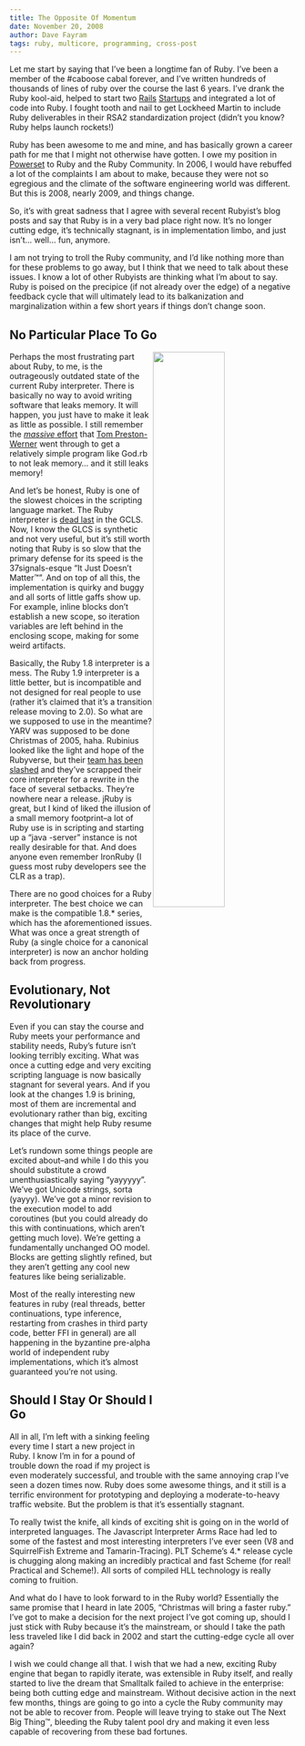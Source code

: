 ```yaml
---
title: The Opposite Of Momentum
date: November 20, 2008
author: Dave Fayram
tags: ruby, multicore, programming, cross-post
---
```


Let me start by saying that I’ve been a longtime fan of Ruby. I’ve been a member of the #caboose cabal forever, and I’ve written hundreds of thousands of lines of ruby over the course the last 6 years. I’ve drank the Ruby kool-aid, helped to start two [Rails](http://ma.gnolia.com/) [Startups](http://mog.com/) and integrated a lot of code into Ruby. I fought tooth and nail to get Lockheed Martin to include Ruby deliverables in their RSA2 standardization project (didn’t you know? Ruby helps launch rockets!)

Ruby has been awesome to me and mine, and has basically grown a career path for me that I might not otherwise have gotten. I owe my position in [Powerset](http://powerset.com/) to Ruby and the Ruby Community. In 2006, I would have rebuffed a lot of the complaints I am about to make, because they were not so egregious and the climate of the software engineering world was different. But this is 2008, nearly 2009, and things change.

So, it’s with great sadness that I agree with several recent Rubyist’s blog posts and say that Ruby is in a very bad place right now. It’s no longer cutting edge, it’s technically stagnant, is in implementation limbo, and just isn’t… well… fun, anymore.

I am not trying to troll the Ruby community, and I’d like nothing more than for these problems to go away, but I think that we need to talk about these issues. I know a lot of other Rubyists are thinking what I’m about to say. Ruby is poised on the precipice (if not already over the edge) of a negative feedback cycle that will ultimately lead to its balkanization and marginalization within a few short years if things don’t change soon.


No Particular Place To Go
-------------------------

<img src="http://idisk.mac.com/dfayram/Public/Pictures/Skitch/YouTube_-_Lonely_Man_-_Incredible_Hulk_shortened_theme_%28Family_Guy%29-20081120-165331.jpg" style="float:right; width: 50%">

Perhaps the most frustrating part about Ruby, to me, is the outrageously outdated state of the current Ruby interpreter. There is basically no way to avoid writing software that leaks memory. It will happen, you just have to make it leak as little as possible. I still remember the [_massive_ effort](http://groups.google.com/group/god-rb/browse_thread/thread/01cca2b7c4a581c2) that [Tom Preston-Werner](http://tom.preston-werner.com/) went through to get a relatively simple program like God.rb to not leak memory… and it still leaks memory!

And let’s be honest, Ruby is one of the slowest choices in the scripting language market. The Ruby interpreter is [dead last](http://shootout.alioth.debian.org/u32q/benchmark.php?test=all&lang=all) in the GCLS. Now, I know the GLCS is synthetic and not very useful, but it’s still worth noting that Ruby is so slow that the primary defense for its speed is the 37signals-esque “It Just Doesn’t Matter™”. And on top of all this, the implementation is quirky and buggy and all sorts of little gaffs show up. For example, inline blocks don’t establish a new scope, so iteration variables are left behind in the enclosing scope, making for some weird artifacts.

Basically, the Ruby 1.8 interpreter is a mess. The Ruby 1.9 interpreter is a little better, but is incompatible and not designed for real people to use (rather it’s claimed that it’s a transition release moving to 2.0). So what are we supposed to use in the meantime? YARV was supposed to be done Christmas of 2005, haha. Rubinius looked like the light and hope of the Rubyverse, but their [team has been slashed](http://blog.fallingsnow.net/2008/11/18/a-sad-day/) and they’ve scrapped their core interpreter for a rewrite in the face of several setbacks. They’re nowhere near a release. jRuby is great, but I kind of liked the illusion of a small memory footprint–a lot of Ruby use is in scripting and starting up a “java -server” instance is not really desirable for that. And does anyone even remember IronRuby (I guess most ruby developers see the CLR as a trap).

There are no good choices for a Ruby interpreter. The best choice we can make is the compatible 1.8.* series, which has the aforementioned issues. What was once a great strength of Ruby (a single choice for a canonical interpreter) is now an anchor holding back from progress.

Evolutionary, Not Revolutionary
-------------------------------

Even if you can stay the course and Ruby meets your performance and stability needs, Ruby’s future isn’t looking terribly exciting. What was once a cutting edge and very exciting scripting language is now basically stagnant for several years. And if you look at the changes 1.9 is brining, most of them are incremental and evolutionary rather than big, exciting changes that might help Ruby resume its place of the curve.

Let’s rundown some things people are excited about–and while I do this you should substitute a crowd unenthusiastically saying “yayyyyy”. We’ve got Unicode strings, sorta (yayyy). We’ve got a minor revision to the execution model to add coroutines (but you could already do this with continuations, which aren’t getting much love). We’re getting a fundamentally unchanged OO model. Blocks are getting slightly refined, but they aren’t getting any cool new features like being serializable.

Most of the really interesting new features in ruby (real threads, better continuations, type inference, restarting from crashes in third party code, better FFI in general) are all happening in the byzantine pre-alpha world of independent ruby implementations, which it’s almost guaranteed you’re not using.

Should I Stay Or Should I Go
----------------------------

All in all, I’m left with a sinking feeling every time I start a new project in Ruby. I know I’m in for a pound of trouble down the road if my project is even moderately successful, and trouble with the same annoying crap I’ve seen a dozen times now. Ruby does some awesome things, and it still is a terrific environment for prototyping and deploying a moderate-to-heavy traffic website. But the problem is that it’s essentially stagnant.

To really twist the knife, all kinds of exciting shit is going on in the world of interpreted languages. The Javascript Interpreter Arms Race had led to some of the fastest and most interesting interpreters I’ve ever seen (V8 and SquirrelFish Extreme and Tamarin-Tracing). PLT Scheme’s 4.* release cycle is chugging along making an incredibly practical and fast Scheme (for real! Practical and Scheme!). All sorts of compiled HLL technology is really coming to fruition.

And what do I have to look forward to in the Ruby world? Essentially the same promise that I heard in late 2005, “Christmas will bring a faster ruby.” I’ve got to make a decision for the next project I’ve got coming up, should I just stick with Ruby because it’s the mainstream, or should I take the path less traveled like I did back in 2002 and start the cutting-edge cycle all over again?

I wish we could change all that. I wish that we had a new, exciting Ruby engine that began to rapidly iterate, was extensible in Ruby itself, and really started to live the dream that Smalltalk failed to achieve in the enterprise: being both cutting edge and mainstream. Without decisive action in the next few months, things are going to go into a cycle the Ruby community may not be able to recover from. People will leave trying to stake out The Next Big Thing™, bleeding the Ruby talent pool dry and making it even less capable of recovering from these bad fortunes.
